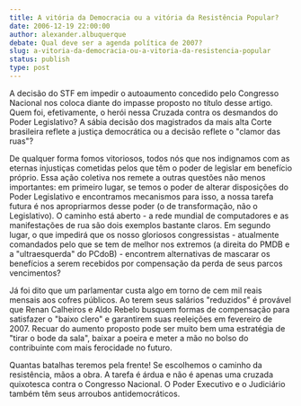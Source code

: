 ```yaml
---
title: A vitória da Democracia ou a vitória da Resistência Popular?
date: 2006-12-19 22:00:00
author: alexander.albuquerque
debate: Qual deve ser a agenda política de 2007?
slug: a-vitoria-da-democracia-ou-a-vitoria-da-resistencia-popular
status: publish 
type: post
---
```


A decisão do STF em impedir o autoaumento concedido pelo Congresso Nacional nos coloca diante do impasse proposto no título desse artigo. Quem foi, efetivamente, o herói nessa Cruzada contra os desmandos do Poder Legislativo? A sábia decisão dos magistrados da mais alta Corte brasileira reflete a justiça democrática ou a decisão reflete o "clamor das ruas"?  

De qualquer forma fomos vitoriosos, todos nós que nos indignamos com as eternas injustiças cometidas pelos que têm o poder de legislar em benefício próprio. Essa ação coletiva nos remete a outras questões não menos importantes: em primeiro lugar, se temos o poder de alterar disposições do Poder Legislativo e encontramos mecanismos para isso, a nossa tarefa futura é nos apropriarmos desse poder (o de transformação, não o Legislativo). O caminho está aberto - a rede mundial de computadores e as manifestações de rua são dois exemplos bastante claros. Em segundo lugar, o que impedirá que os nosso gloriosos congressistas - atualmente comandados pelo que se tem de melhor nos extremos (a direita do PMDB e a "ultraesquerda" do PCdoB) - encontrem alternativas de mascarar os benefícios a serem recebidos por compensação da perda de seus parcos vencimentos?  

Já foi dito que um parlamentar custa algo em torno de cem mil reais mensais aos cofres públicos. Ao terem seus salários "reduzidos" é provável que Renan Calheiros e Aldo Rebelo busquem formas de compensação para satisfazer o "baixo clero" e garantirem suas reeleições em fevereiro de 2007. Recuar do aumento proposto pode ser muito bem uma estratégia de "tirar o bode da sala", baixar a poeira e meter a mão no bolso do contribuinte com mais ferocidade no futuro.  

Quantas batalhas teremos pela frente! Se escolhemos o caminho da resistência, mãos a obra. A tarefa é árdua e não é apenas uma cruzada quixotesca contra o Congresso Nacional. O Poder Executivo e o Judiciário também têm seus arroubos antidemocráticos.
